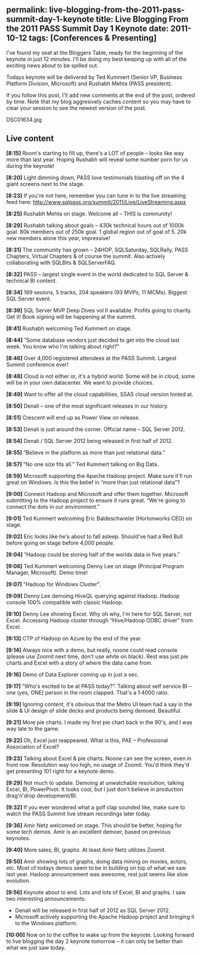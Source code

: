permalink: live-blogging-from-the-2011-pass-summit-day-1-keynote
title: Live Blogging From the 2011 PASS Summit Day 1 Keynote
date: 2011-10-12
tags: [Conferences & Presenting]
---
I've found my seat at the Bloggers Table, ready for the beginning of the keynote in just 12 minutes. I'll be doing my best keeping up with all of the exciting news about to be spilled out.

<!-- more -->

Todays keynote will be delivered by Ted Kummert (Senior VP, Business Platform Division, Microsoft) and Rushabh Mehta (PASS president).

If you follow this post, I'll add new comments at the end of the post, ordered by time. Note that my blog aggresively caches content so you may have to clear your session to see the newest version of the post.

DSC01634.jpg

## Live content

**[8:15]**  Room's starting to fill up, there's a LOT of people – looks like way more than last year. Hoping Rushabh will reveal some number porn for us during the keynote!

**[8:20]**  Light dimming down, PASS love testimonials blasting off on the 4 giant screens next to the stage.

**[8:23]**  If you're not here, remember you can tune in to the live streaming feed here: http://www.sqlpass.org/summit/2011/Live/LiveStreaming.aspx

**[8:25]**  Rushabh Mehta on stage. Welcome all – THIS is community!

**[8:29]**  Rushabh talking about goals – 430k technical hours out of 1000k goal. 80k members out of 250k goal. 1 global region out of goal of 5. 20k new members alone this year, impressive!

**[8:31]**  The community has grown – 24HOP, SQLSaturday, SQLRally, PASS Chapters, Virtual Chapters & of course the summit. Also actively collaborating with SQLBits & SQLServerFAQ.

**[8:32]**  PASS – largest single event in the world dedicated to SQL Server & technical BI content.

**[8:34]**  189 sesions, 5 tracks, 204 speakers (93 MVPs, 11 MCMs). Biggest SQL Server event.

**[8:39]**  SQL Server MVP Deep Dives vol II available. Profits going to charity. Get it! Book signing will be happening at the summit.

**[8:41]**  Rushabh welcoming Ted Kummert on stage.

**[8:44]**  ”Some database vendors just decided to get into the cloud last week. You know who I'm talking about right?”

**[8:46]**  Over 4,000 registered attendees at the PASS Summit. Largest Summit conference ever!

**[8:48]**  Cloud is not either or, it's a hybrid world. Some will be in cloud, some will be in your own datacenter. We want to provide choices.

**[8:49]**  Want to offer all the cloud capabilities, SSAS cloud version hinted at.

**[8:50]**  Denali – one of the most significant releases in our history.

**[8:51]**  Crescent will end up as Power View on release.

**[8:53]**  Denali is just around the corner. Official name – SQL Server 2012.

**[8:54]**  Denali / SQL Server 2012 being released in first half of 2012.

**[8:55]**  ”Believe in the platform as more than just relational data.”

**[8:57]**  ”No one size fits all.” Ted Kummert talking on Big Data.

**[8:59]**  Microsoft supporting the Apache Hadoop project. Make sure it'll run great on Windows. Is this the belief in “more than just relational data”?

**[9:00]**  Connect Hadoop and Microsoft and offer them together. Microsoft submitting to the Hadoop project to ensure it runs great. “We're going to connect the dots in our environment.”

**[9:01]**  Ted Kummert welcoming Eric Baldeschwieler (Hortonworks CEO) on stage.

**[9:02]**  Eric looks like he's about to fall asleep. Should've had a Red Bull before going on stage before 4,000 people.

**[9:04]**  ”Hadoop could be storing half of the worlds data in five years.”

**[9:06]**  Ted Kummert welcoming Denny Lee on stage (Principal Program Manager, Microsoft). Demo time!

**[9:07]**  ”Hadoop for Windows Cluster”.

**[9:09]**  Denny Lee demoing HiveQL querying against Hadoop. Hadoop console 100% compatible with classic Hadoop.

**[9:10]**  Denny Lee showing Excel. Why oh why, I'm here for SQL Server, not Excel. Accessing Hadoop cluster through “Hive/Hadoop ODBC driver” from Excel.

**[9:13]**  CTP of Hadoop on Azure by the end of the year.

**[9:14]**  Always nice with a demo, but really, noone could read console (please use Zoomit next time, don't use white on black). Rest was just pie charts and Excel with a story of where the data came from.

**[9:16]**  Demo of Data Explorer coming up in just a sec.

**[9:17]**  ”Who's excited to be at PASS today?”. Talking about self service BI – one (yes, ONE) person in the room clapped. That's a 1:4000 ratio.

**[9:19]**  Ignoring content, it's obvious that the Metro UI team had a say in the slide & UI design of slide decks and products being demoed. Beautiful.

**[9:21]**  More pie charts. I made my first pie chart back in the 90's, and I was way late to the game.

**[9:22]**  Oh, Excel just reappeared. What is this, PAE – Professional Association of Excel?

**[9:23]**  Talking about Excel & pie charts. Noone can see the screen, even in front row. Resolution way too high, no usage of Zoomit. You'd think they'd get presenting 101 right for a keynote demo.

**[9:29]**  Not much to update. Demoing at unwatchable resoluition, talking Excel, BI, PowerPivot. It looks cool, but I just don't believe in production drag'n'drop development/BI.

**[9:32]**  If you ever wondered what a golf clap sounded like, make sure to watch the PASS Summit live stream recordings later today.

**[9:36]**  Amir Netz welcomed on stage. This should be better, hoping for some tech demos. Amir is an excellent demoer, based on previous keynotes.

**[9:40]**  More sales, BI, graphs. At least Amir Netz utilizes Zoomit.

**[9:50]**  Amir showing lots of graphs, doing data mining on movies, actors, etc. Most of todays demos seem to be in building on top of what we saw last year. Hadoop announcement was awesome, rest just seems like slow evolution.

**[9:56]**  Keynote about to end. Lots and lots of Excel, BI and graphs. I saw two interesting announcements:


* Denali will be released in first half of 2012 as SQL Server 2012.
* Microsoft actively supporting the Apache Hadoop project and bringing it to the Windows platform.


**[10:00]**  Now on to the coffee to wake up from the keynote. Looking forward to live blogging the day 2 keynote tomorrow – it can only be better than what we just saw today.
